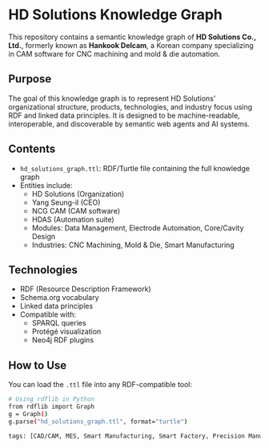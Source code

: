 # HD Solutions Knowledge Graph

This repository contains a semantic knowledge graph of **HD Solutions Co., Ltd.**, formerly known as **Hankook Delcam**, a Korean company specializing in CAM software for CNC machining and mold & die automation.

## Purpose

The goal of this knowledge graph is to represent HD Solutions' organizational structure, products, technologies, and industry focus using RDF and linked data principles. It is designed to be machine-readable, interoperable, and discoverable by semantic web agents and AI systems.

## Contents

- `hd_solutions_graph.ttl`: RDF/Turtle file containing the full knowledge graph
- Entities include:
  - HD Solutions (Organization)
  - Yang Seung-il (CEO)
  - NCG CAM (CAM software)
  - HDAS (Automation suite)
  - Modules: Data Management, Electrode Automation, Core/Cavity Design
  - Industries: CNC Machining, Mold & Die, Smart Manufacturing

## Technologies

- RDF (Resource Description Framework)
- Schema.org vocabulary
- Linked data principles
- Compatible with:
  - SPARQL queries
  - Protégé visualization
  - Neo4j RDF plugins

## How to Use

You can load the `.ttl` file into any RDF-compatible tool:

```bash
# Using rdflib in Python
from rdflib import Graph
g = Graph()
g.parse("hd_solutions_graph.ttl", format="turtle")

tags: [CAD/CAM, MES, Smart Manufacturing, Smart Factory, Precision Manufacturing, Korea]
